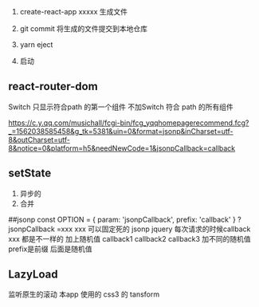 1. create-react-app xxxxx 生成文件
2. git commit  将生成的文件提交到本地仓库

3. yarn eject 
4. 启动

## react-router-dom 
Switch 只显示符合path 的第一个组件
不加Switch 符合 path 的所有组件

https://c.y.qq.com/musichall/fcgi-bin/fcg_yqqhomepagerecommend.fcg?_=1562038585458&g_tk=5381&uin=0&format=jsonp&inCharset=utf-8&outCharset=utf-8&notice=0&platform=h5&needNewCode=1&jsonpCallback=callback

## setState
1. 异步的
2. 合并

##jsonp 
 const OPTION = {
    param: 'jsonpCallback',
    prefix: 'callback'
  }
  ?jsonpCallback =xxx
  xxx 可以固定死的
  jsonp jquery
  每次请求的时候callback xxx 都是不一样的 加上随机值
  callback1 
  callback2
  callback3
  加不同的随机值 prefix是前缀  后面是随机值


  ## LazyLoad 
  监听原生的滚动
  本app 使用的 css3 的 tansform 